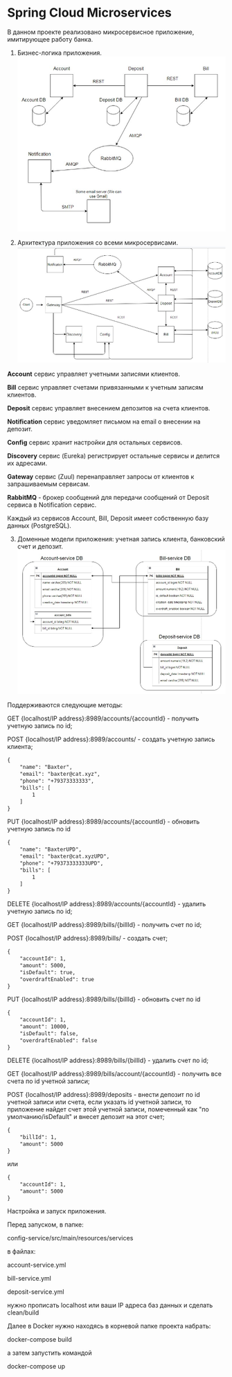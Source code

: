 # Spring Cloud Microservices

В данном проекте реализовано микросервисное приложение,
имитирующее работу банка.

1. Бизнес-логика приложения.
 ![ScreenShot](screenshots/Screenshot_1.jpg)

2. Архитектура приложения со всеми микросервисами.
 ![ScreenShot](screenshots/Screenshot_2.jpg)

**Account** сервис управляет учетными записями клиентов.

**Bill** сервис управляет счетами привязанными к учетным записям клиентов.

**Deposit** сервис управляет внесением депозитов на счета клиентов.

**Notification** сервис уведомляет письмом на email о внесении на депозит.

**Config** сервис хранит настройки для остальных сервисов.

**Discovery** сервис (Eureka) регистрирует остальные сервисы и делится их адресами.

**Gateway** сервис (Zuul) перенаправляет запросы от клиентов к запрашиваемым сервисам.

**RabbitMQ** - брокер сообщений для передачи сообщений от Deposit сервиса в Notification сервис.

Каждый из сервисов Account, Bill, Deposit имеет собственную базу данных (PostgreSQL).



3. Доменные модели приложения: учетная запись клиента, банковский счет и депозит.
 ![ScreenShot](screenshots/Screenshot_3.jpg)

Поддерживаются следующие методы:

GET {localhost/IP address}:8989/accounts/{accountId} - получить учетную запись по id;

POST {localhost/IP address}:8989/accounts/ - создать учетную запись клиента;
````
{
    "name": "Baxter",
    "email": "baxter@cat.xyz",
    "phone": "+79373333333",
    "bills": [
        1
    ]
}
````

PUT {localhost/IP address}:8989/accounts/{accountId} - обновить учетную запись по id
````
{
    "name": "BaxterUPD",
    "email": "baxter@cat.xyzUPD",
    "phone": "+79373333333UPD",
    "bills": [
        1
    ]
}
````

DELETE {localhost/IP address}:8989/accounts/{accountId} - удалить учетную запись по id;

GET {localhost/IP address}:8989/bills/{billId} - получить счет по id;

POST {localhost/IP address}:8989/bills/ - создать счет;
````
{
    "accountId": 1,
    "amount": 5000,
    "isDefault": true,
    "overdraftEnabled": true
}
````

PUT {localhost/IP address}:8989/bills/{billId} - обновить счет по id
````
{
    "accountId": 1,
    "amount": 10000,
    "isDefault": false,
    "overdraftEnabled": false
}
````

DELETE {localhost/IP address}:8989/bills/{billId} - удалить счет по id;

GET {localhost/IP address}:8989/bills/account/{accountId} - получить все счета по id учетной записи;

POST {localhost/IP address}:8989/deposits - внести депозит по id учетной записи или счета,
если указать id учетной записи, то приложение найдет счет этой учетной записи, помеченный как
"по умолчанию/isDefault" и внесет депозит на этот счет;
````
{
    "billId": 1,
    "amount": 5000
}
````
или
````
{
    "accountId": 1,
    "amount": 5000
}
````

Настройка и запуск приложения.

Перед запуском, в папке:

config-service/src/main/resources/services

в файлах:

account-service.yml

bill-service.yml

deposit-service.yml

нужно прописать localhost или ваши IP адреса баз данных и сделать clean/build

Далее в Docker нужно находясь в корневой папке проекта набрать:

docker-compose build

а затем запустить командой

docker-compose up